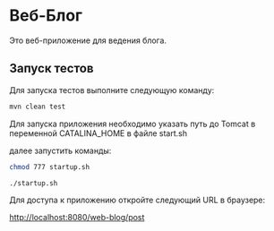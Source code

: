 # Веб-Блог

Это веб-приложение для ведения блога.

## Запуск тестов

Для запуска тестов выполните следующую команду:

```bash
mvn clean test
```

Для запуска приложения необходимо указать путь до Tomcat в переменной 
CATALINA_HOME в файле start.sh

далее запустить команды:

```bash
chmod 777 startup.sh
```
```bash
./startup.sh
```

Для доступа к приложению откройте следующий URL в браузере:

[http://localhost:8080/web-blog/post](http://localhost:8080/web-blog/post)



